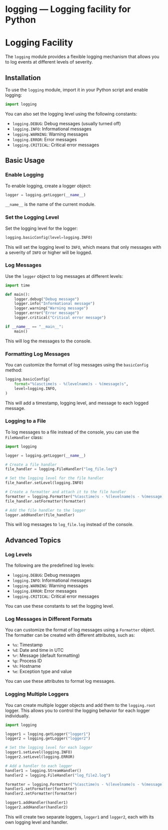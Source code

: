 # logging — Logging facility for Python

**Logging Facility**
=====================

The `logging` module provides a flexible logging mechanism that allows you to log events at different levels of severity.

**Installation**
---------------

To use the `logging` module, import it in your Python script and enable logging:
```python
import logging
```
You can also set the logging level using the following constants:

*   `logging.DEBUG`: Debug messages (usually turned off)
*   `logging.INFO`: Informational messages
*   `logging.WARNING`: Warning messages
*   `logging.ERROR`: Error messages
*   `logging.CRITICAL`: Critical error messages

**Basic Usage**
-----------------

### Enable Logging

To enable logging, create a logger object:
```python
logger = logging.getLogger(__name__)
```
`__name__` is the name of the current module.

### Set the Logging Level

Set the logging level for the logger:
```python
logging.basicConfig(level=logging.INFO)
```
This will set the logging level to `INFO`, which means that only messages with a severity of `INFO` or higher will be logged.

### Log Messages

Use the `logger` object to log messages at different levels:
```python
import time

def main():
    logger.debug("Debug message")
    logger.info("Informational message")
    logger.warning("Warning message")
    logger.error("Error message")
    logger.critical("Critical error message")

if __name__ == "__main__":
    main()
```
This will log the messages to the console.

### Formatting Log Messages

You can customize the format of log messages using the `basicConfig` method:
```python
logging.basicConfig(
    format="%(asctime)s - %(levelname)s - %(message)s",
    level=logging.INFO,
)
```
This will add a timestamp, logging level, and message to each logged message.

### Logging to a File

To log messages to a file instead of the console, you can use the `FileHandler` class:
```python
import logging

logger = logging.getLogger(__name__)

# Create a file handler
file_handler = logging.FileHandler("log_file.log")

# Set the logging level for the file handler
file_handler.setLevel(logging.INFO)

# Create a formatter and attach it to the file handler
formatter = logging.Formatter("%(asctime)s - %(levelname)s - %(message)s")
file_handler.setFormatter(formatter)

# Add the file handler to the logger
logger.addHandler(file_handler)
```
This will log messages to `log_file.log` instead of the console.

**Advanced Topics**
--------------------

### Log Levels

The following are the predefined log levels:

*   `logging.DEBUG`: Debug messages
*   `logging.INFO`: Informational messages
*   `logging.WARNING`: Warning messages
*   `logging.ERROR`: Error messages
*   `logging.CRITICAL`: Critical error messages

You can use these constants to set the logging level.

### Log Messages in Different Formats

You can customize the format of log messages using a `Formatter` object. The formatter can be created with different attributes, such as:

*   `%s`: Timestamp
*   `%d`: Date and time in UTC
*   `%r`: Message (default formatting)
*   `%p`: Process ID
*   `%h`: Hostname
*   `%e`: Exception type and value

You can use these attributes to format log messages.

### Logging Multiple Loggers

You can create multiple logger objects and add them to the `logging.root` logger. This allows you to control the logging behavior for each logger individually.

```python
import logging

logger1 = logging.getLogger("logger1")
logger2 = logging.getLogger("logger2")

# Set the logging level for each logger
logger1.setLevel(logging.INFO)
logger2.setLevel(logging.ERROR)

# Add a handler to each logger
handler1 = logging.StreamHandler()
handler2 = logging.FileHandler("log_file2.log")

formatter = logging.Formatter("%(asctime)s - %(levelname)s - %(message)s")
handler1.setFormatter(formatter)
handler2.setFormatter(formatter)

logger1.addHandler(handler1)
logger2.addHandler(handler2)
```
This will create two separate loggers, `logger1` and `logger2`, each with its own logging level and handler.
